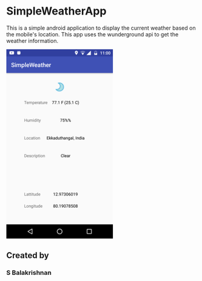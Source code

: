 # SimpleWeatherApp
This is a simple android application to display the current weather based on the mobile's location.
This app uses the wunderground api to get the weather information.


<img src="https://github.com/97balakrishnan/SimpleWeatherApp/blob/master/Screenshot_20180220-230010.png" alt="alt" height="500x" >

## Created by
### S Balakrishnan
